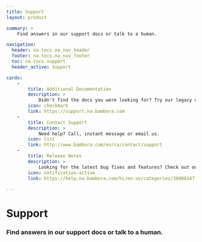 ```yaml
---
title: Support
layout: product

summary: >
    Find answers in our support docs or talk to a human.

navigation:
  header: na.tocs.na_nav_header
  footer: na.tocs.na_nav_footer
  toc: na.tocs.support
  header_active: Support

cards:
    -
        title: Additional Documentation
        description: >
            Didn't find the docs you were looking for? Try our legacy documentation.
        icon: checkmark
        link: https://support.na.bambora.com
    -
        title: Contact Support
        description: >
            Need help? Call, instant message or email us.
        icon: list
        link: http://www.bambora.com/en/ca/contact/support
    -
        title: Release Notes
        description: >
            Looking for the latest bug fixes and features? Check out our release notes.
        icon: notification-active
        link: https://help.na.bambora.com/hc/en-us/categories/360003477234-Release-Notes
   
---
```


# Support

### Find answers in our support docs or talk to a human.
